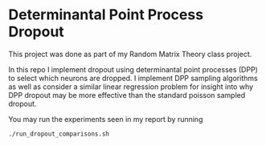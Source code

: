# Determinantal Point Process Dropout

This project was done as part of my Random Matrix Theory class project. 

In this repo I implement dropout using determinantal point processes (DPP) to select which neurons are dropped. I implement DPP sampling algorithms as well as consider a similar linear regression problem for insight into why DPP dropout may be more effective than the standard poisson sampled dropout.



You may run the experiments seen in my report by running 

```
./run_dropout_comparisons.sh
```
